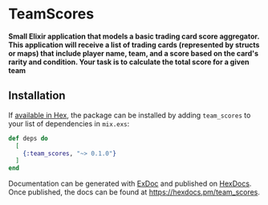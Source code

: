 # TeamScores

**Small Elixir application that models a basic trading card score aggregator. This application will receive a list of trading cards (represented by structs or maps) that include player name, team, and a score based on the card's rarity and condition. Your task is to calculate the total score for a given team**

## Installation

If [available in Hex](https://hex.pm/docs/publish), the package can be installed
by adding `team_scores` to your list of dependencies in `mix.exs`:

```elixir
def deps do
  [
    {:team_scores, "~> 0.1.0"}
  ]
end
```

Documentation can be generated with [ExDoc](https://github.com/elixir-lang/ex_doc)
and published on [HexDocs](https://hexdocs.pm). Once published, the docs can
be found at <https://hexdocs.pm/team_scores>.
